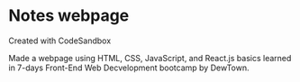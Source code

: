 # Notes webpage
Created with CodeSandbox

Made a webpage using HTML, CSS, JavaScript, and React.js basics learned in 7-days Front-End Web Decvelopment bootcamp by DewTown.
